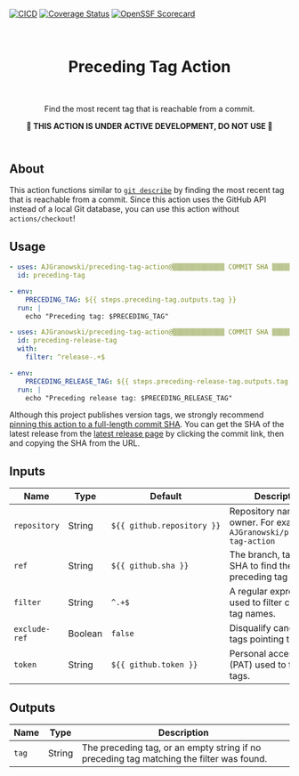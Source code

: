 [![CICD][cicd-badge]][cicd-link]
[![Coverage Status][coverage-badge]][coverage-link]
[![OpenSSF Scorecard][ossf-scorecard-badge]][ossf-scorecard-link]

<header align="center">
    <h1 align="center">Preceding Tag Action</h1>
    <p align="center">Find the most recent tag that is reachable from a commit.</p>
    <p align="center"><b>🚧 THIS ACTION IS UNDER ACTIVE DEVELOPMENT, DO NOT USE 🚧</b></p>
</header>

## About
This action functions similar to [`git describe`][git-describe-link] by finding the most recent tag that is reachable from a commit. Since this action uses the GitHub API instead of a local Git database, you can use this action without `actions/checkout`!

## Usage
```yml
- uses: AJGranowski/preceding-tag-action@▒▒▒▒▒▒▒▒▒▒▒▒▒ COMMIT SHA ▒▒▒▒▒▒▒▒▒▒▒▒▒▒▒ # vX.Y.Z
  id: preceding-tag

- env:
    PRECEDING_TAG: ${{ steps.preceding-tag.outputs.tag }}
  run: |
    echo "Preceding tag: $PRECEDING_TAG"
```

```yml
- uses: AJGranowski/preceding-tag-action@▒▒▒▒▒▒▒▒▒▒▒▒▒ COMMIT SHA ▒▒▒▒▒▒▒▒▒▒▒▒▒▒▒ # vX.Y.Z
  id: preceding-release-tag
  with:
    filter: ^release-.+$

- env:
    PRECEDING_RELEASE_TAG: ${{ steps.preceding-release-tag.outputs.tag }}
  run: |
    echo "Preceding release tag: $PRECEDING_RELEASE_TAG"
```


Although this project publishes version tags, we strongly recommend [pinning this action to a full-length commit SHA][security-sha-pinning-link]. You can get the SHA of the latest release from the [latest release page][latest-release-link] by clicking the commit link, then and copying the SHA from the URL.

## Inputs
| Name          | Type    | Default                    | Description                                                                 |
|---------------|---------|----------------------------|-----------------------------------------------------------------------------|
| `repository`  | String  | `${{ github.repository }}` | Repository name with owner. For example, `AJGranowski/preceding-tag-action` |
| `ref`         | String  | `${{ github.sha }}`        | The branch, tag, or SHA to find the preceding tag from.                     |
| `filter`      | String  | `^.+$`                     | A regular expression used to filter candidate tag names.                    |
| `exclude-ref` | Boolean | `false`                    | Disqualify candidate tags pointing to `ref`.                                |
| `token`       | String  | `${{ github.token }}`      | Personal access token (PAT) used to fetch the tags.                         |

## Outputs
| Name  | Type   | Description  |
|-------|--------|------------------------------------------------------------------------------------------|
| `tag` | String | The preceding tag, or an empty string if no preceding tag matching the filter was found. |

[cicd-badge]: https://github.com/AJGranowski/preceding-tag-action/actions/workflows/cicd.yml/badge.svg?branch=main
[cicd-link]: https://github.com/AJGranowski/preceding-tag-action/actions/workflows/cicd.yml
[coverage-badge]: https://coveralls.io/repos/github/AJGranowski/preceding-tag-action/badge.svg?branch=main
[coverage-link]: https://coveralls.io/github/AJGranowski/preceding-tag-action?branch=main
[git-describe-link]: https://git-scm.com/docs/git-describe
[latest-release-link]: https://github.com/AJGranowski/preceding-tag-action/releases/latest
[ossf-scorecard-badge]: https://api.securityscorecards.dev/projects/github.com/AJGranowski/preceding-tag-action/badge
[ossf-scorecard-link]: https://securityscorecards.dev/viewer/?uri=github.com/AJGranowski/preceding-tag-action
[security-sha-pinning-link]: https://docs.github.com/en/actions/reference/security/secure-use#using-third-party-actions
